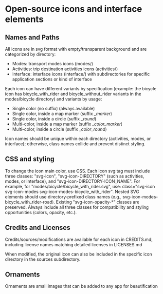 # Open-source icons and interface elements

## Names and Paths

All icons are in svg format with empty/transparent background and are categorized by directory:
* Modes: transport modes icons (modes/)
* Activities: trip destination activities icons (activities/)
* Interface: interface icons (interface/) with subdirectories for specific application sections or kind of interface

Each icon can have different variants by specification (example: the bicycle icon has bicycle_with_rider and bicycle_without_rider variants in the modes/bicycle directory) and variants by usage:
* Single color (no suffix) (always available)
* Single color, inside a map marker (suffix _\_marker_)
* Single color, inside a circle (suffix _\_round_)
* Multi-color, inside a map marker (suffix _\_color\_marker_)
* Multi-color, inside a circle (suffix _\_color\_round_)

Icon names should be unique within each directory (activities, modes, or interface); otherwise, class names collide and prevent distinct styling.

## CSS and styling

To change the icon main color, use CSS. Each icon svg tag must include three classes: "svg-icon", "svg-icon-DIRECTORY" (such as activities, modes, or interface), and "svg-icon-DIRECTORY-ICON_NAME". For example, for "modes/bicycle/bicycle_with_rider.svg", use: class="svg-icon svg-icon-modes svg-icon-modes-bicycle_with_rider". Nested SVG elements should use directory‑prefixed class names (e.g., svg-icon-modes-bicycle_with_rider-road). Existing "svg-icon-opacity-*" classes are preserved. Always include all three classes for compatibility and styling opportunities (colors, opacity, etc.).

## Credits and Licenses

Credits/sources/modifications are available for each icon in CREDITS.md, including license names matching detailed licenses in LICENSES.md

When modified, the original icon can also be included in the specific icon directory in the sources subdirectory.

## Ornaments

Ornaments are small images that can be added to any app for beautification